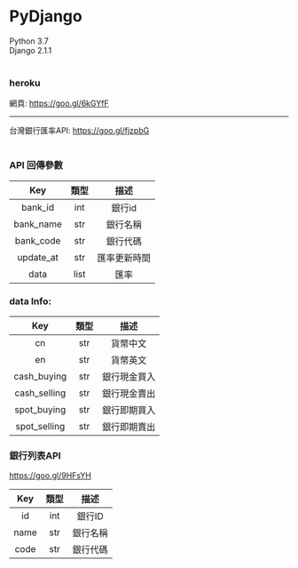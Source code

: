 # PyDjango <br/>
Python 3.7<br/>
Django 2.1.1<br/><br/>
### heroku <br/>
網頁: https://goo.gl/6kGYfF<br/>

***

台灣銀行匯率API: https://goo.gl/fjzpbG<br/>
<br/>

### API 回傳參數


| Key | 類型 | 描述 |   
| :-------------: | :-------------: | :-------------: |
| bank_id | int | 銀行id | 
| bank_name | str | 銀行名稱 |
| bank_code | str | 銀行代碼 |
| update_at | str | 匯率更新時間 |
| data      | list | 匯率 |

### data Info:

| Key | 類型 | 描述 |
| :-------------: | :-------------: | :-------------: |
| cn | str | 貨幣中文 |
| en | str | 貨幣英文 |
| cash_buying | str | 銀行現金買入 |
| cash_selling | str | 銀行現金賣出 |
| spot_buying | str | 銀行即期買入 |
| spot_selling | str | 銀行即期賣出 |


### 銀行列表API <br/>
https://goo.gl/9HFsYH <br/>


| Key | 類型 | 描述 |
| :-------------: | :-------------: | :-------------: |
| id | int | 銀行ID |
| name | str | 銀行名稱 |
| code | str | 銀行代碼 |
